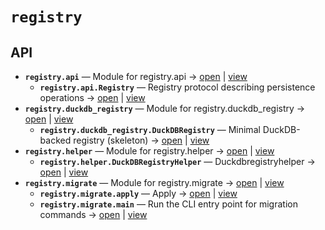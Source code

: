 # `registry`

<!-- START doctoc generated TOC please keep comment here to allow auto update -->
<!-- END doctoc generated TOC please keep comment here to allow auto update -->

## API
- **`registry.api`** — Module for registry.api → [open](./api.py:1:1) | [view](https://github.com/paul-heyse/kgfoundry/blob/0158375af4dd3ecccea4eb2e12a69dcba52db136/src/registry/api.py#L1)
  - **`registry.api.Registry`** — Registry protocol describing persistence operations → [open](./api.py:15:1) | [view](https://github.com/paul-heyse/kgfoundry/blob/0158375af4dd3ecccea4eb2e12a69dcba52db136/src/registry/api.py#L15-L58)
- **`registry.duckdb_registry`** — Module for registry.duckdb_registry → [open](./duckdb_registry.py:1:1) | [view](https://github.com/paul-heyse/kgfoundry/blob/0158375af4dd3ecccea4eb2e12a69dcba52db136/src/registry/duckdb_registry.py#L1)
  - **`registry.duckdb_registry.DuckDBRegistry`** — Minimal DuckDB-backed registry (skeleton) → [open](./duckdb_registry.py:17:1) | [view](https://github.com/paul-heyse/kgfoundry/blob/0158375af4dd3ecccea4eb2e12a69dcba52db136/src/registry/duckdb_registry.py#L17-L262)
- **`registry.helper`** — Module for registry.helper → [open](./helper.py:1:1) | [view](https://github.com/paul-heyse/kgfoundry/blob/0158375af4dd3ecccea4eb2e12a69dcba52db136/src/registry/helper.py#L1)
  - **`registry.helper.DuckDBRegistryHelper`** — Duckdbregistryhelper → [open](./helper.py:17:1) | [view](https://github.com/paul-heyse/kgfoundry/blob/0158375af4dd3ecccea4eb2e12a69dcba52db136/src/registry/helper.py#L17-L264)
- **`registry.migrate`** — Module for registry.migrate → [open](./migrate.py:1:1) | [view](https://github.com/paul-heyse/kgfoundry/blob/0158375af4dd3ecccea4eb2e12a69dcba52db136/src/registry/migrate.py#L1)
  - **`registry.migrate.apply`** — Apply → [open](./migrate.py:16:1) | [view](https://github.com/paul-heyse/kgfoundry/blob/0158375af4dd3ecccea4eb2e12a69dcba52db136/src/registry/migrate.py#L16-L34)
  - **`registry.migrate.main`** — Run the CLI entry point for migration commands → [open](./migrate.py:37:1) | [view](https://github.com/paul-heyse/kgfoundry/blob/0158375af4dd3ecccea4eb2e12a69dcba52db136/src/registry/migrate.py#L37-L46)
